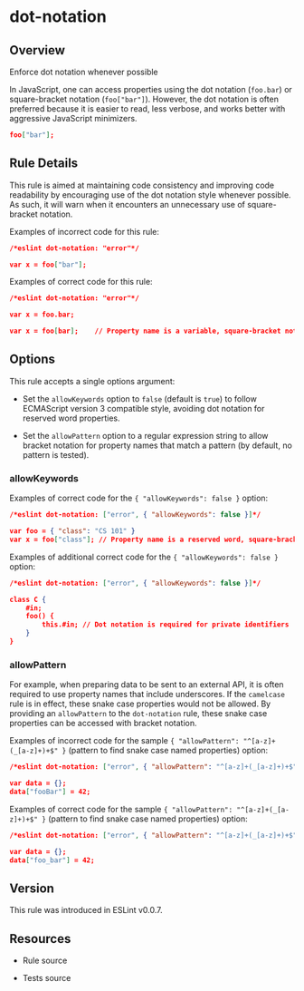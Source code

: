 

# dot-notation
## Overview

Enforce dot notation whenever possible

In JavaScript, one can access properties using the dot notation (`foo.bar`) or square-bracket notation (`foo["bar"]`). However, the dot notation is often preferred because it is easier to read, less verbose, and works better with aggressive JavaScript minimizers.


```json
foo["bar"];
```

## Rule Details

This rule is aimed at maintaining code consistency and improving code readability by encouraging use of the dot notation style whenever possible. As such, it will warn when it encounters an unnecessary use of square-bracket notation.

Examples of incorrect code for this rule:


```json
/*eslint dot-notation: "error"*/

var x = foo["bar"];
```

Examples of correct code for this rule:


```json
/*eslint dot-notation: "error"*/

var x = foo.bar;

var x = foo[bar];    // Property name is a variable, square-bracket notation required
```

## Options

This rule accepts a single options argument:


- Set the `allowKeywords` option to `false` (default is `true`) to follow ECMAScript version 3 compatible style, avoiding dot notation for reserved word properties.

- Set the `allowPattern` option to a regular expression string to allow bracket notation for property names that match a pattern (by default, no pattern is tested).

### allowKeywords

Examples of correct code for the `{ "allowKeywords": false }` option:


```json
/*eslint dot-notation: ["error", { "allowKeywords": false }]*/

var foo = { "class": "CS 101" }
var x = foo["class"]; // Property name is a reserved word, square-bracket notation required
```

Examples of additional correct code for the `{ "allowKeywords": false }` option:


```json
/*eslint dot-notation: ["error", { "allowKeywords": false }]*/

class C {
    #in;
    foo() {
        this.#in; // Dot notation is required for private identifiers
    }
}
```

### allowPattern

For example, when preparing data to be sent to an external API, it is often required to use property names that include underscores.  If the `camelcase` rule is in effect, these snake case  properties would not be allowed.  By providing an `allowPattern` to the `dot-notation` rule, these snake case properties can be accessed with bracket notation.

Examples of incorrect code for the sample `{ "allowPattern": "^[a-z]+(_[a-z]+)+$" }` (pattern to find snake case named properties) option:


```json
/*eslint dot-notation: ["error", { "allowPattern": "^[a-z]+(_[a-z]+)+$" }]*/

var data = {};
data["fooBar"] = 42;
```

Examples of correct code for the sample `{ "allowPattern": "^[a-z]+(_[a-z]+)+$" }` (pattern to find snake case named properties) option:


```json
/*eslint dot-notation: ["error", { "allowPattern": "^[a-z]+(_[a-z]+)+$" }]*/

var data = {};
data["foo_bar"] = 42;
```


## Version

This rule was introduced in ESLint v0.0.7.

## Resources


- Rule source 

- Tests source 

